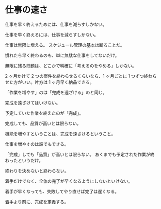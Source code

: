 # 仕事の速さ

仕事を早く終えるためには、仕事を減らすしかない。

仕事を早く終えるには、仕事を減らすしかない。

仕事は無限に増える。
スケジュール管理の基本は断ることだ。

慣れたら早く終わるのも、単に無駄な仕事をしてないだけ。

無限に残る問題は、どこかで明確に「考えるのをやめる」しかない。

2 ヶ月かけて 2 つの案件を終わらせるくらいなら、1 ヶ月ごとに 1 つずつ終わらせた方がいい。片方は 1 ヶ月早く納品できる。

「作業を増やす」のは「完成を遠ざける」のと同じ。

完成を遠ざけてはいけない。

予定していた作業を終えたのが「完成」。

完成しても、品質が高いとは限らない。

機能を増やすということは、完成を遠ざけるということ。

仕事を増やすのは誰でもできる。

「完成」しても「品質」が高いとは限らない。
あくまでも予定された作業が終わったというだけ。

終わりを決めないと終わらない。

着手だけでなく、全体の完了が早くなるようにしないといけない。

着手が早くなっても、失敗してやり直せば完了は遅くなる。

着手より前に、完成を定義する。
